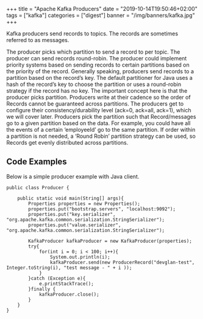 +++
title = "Apache Kafka Producers"
date = "2019-10-14T19:50:46+02:00"
tags = ["kafka"]
categories = ["digest"]
banner = "/img/banners/kafka.jpg"
+++

Kafka producers send records to topics. The records are sometimes referred to as messages.

The producer picks which partition to send a record to per topic. The producer can send records round-robin. The producer could implement priority systems based on sending records to certain partitions based on the priority of the record. Generally speaking, producers send records to a partition based on the record’s key. The default partitioner for Java uses a hash of the record’s key to choose the partition or uses a round-robin strategy if the record has no key. The important concept here is that the producer picks partition. Producers write at their cadence so the order of Records cannot be guaranteed across partitions. The producers get to configure their consistency/durability level (ack=0, ack=all, ack=1), which we will cover later. Producers pick the partition such that Record/messages go to a given partition based on the data. For example, you could have all the events of a certain ‘employeeId’ go to the same partition. If order within a partition is not needed, a ‘Round Robin’ partition strategy can be used, so Records get evenly distributed across partitions.

## Code Examples
Below is a simple producer example with Java client.
```
public class Producer {

    public static void main(String[] args){
        Properties properties = new Properties();
        properties.put("bootstrap.servers", "localhost:9092");
        properties.put("key.serializer", "org.apache.kafka.common.serialization.StringSerializer");
        properties.put("value.serializer", "org.apache.kafka.common.serialization.StringSerializer");

        KafkaProducer kafkaProducer = new KafkaProducer(properties);
        try{
            for(int i = 0; i < 100; i++){
                System.out.println(i);
                kafkaProducer.send(new ProducerRecord("devglan-test", Integer.toString(i), "test message - " + i ));
            }
        }catch (Exception e){
            e.printStackTrace();
        }finally {
            kafkaProducer.close();
        }
    }
}
```